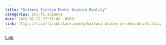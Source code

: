 ```yaml
---
title: "Science Fiction Meets Science Reality"
categories: sci-fi science
date: 2021-02-27 17:55:00 -0000
link: https://scioffi.substack.com/p/hallucinations-on-demand-artificial?r=27v6n
---
```

[Link](https://scioffi.substack.com/p/hallucinations-on-demand-artificial?r=27v6n)
